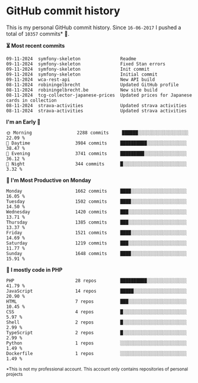 # GitHub commit history
This is my personal GitHub commit history. Since <!--START_SECTION:first-commit-date-->`16-06-2017`<!--END_SECTION:first-commit-date--> I pushed a total of <!--START_SECTION:total-commit-count-->`10357`<!--END_SECTION:total-commit-count--> commits* 🎉.

<!--START_SECTION:most-recent-commits-->
**⏳ Most recent commits**
                                        
```text
09-11-2024  symfony-skeleton               Readme
09-11-2024  symfony-skeleton               Fixed Stan errors
09-11-2024  symfony-skeleton               Init commit
09-11-2024  symfony-skeleton               Initial commit
09-11-2024  wca-rest-api                   New API build
08-11-2024  robiningelbrecht               Updated GitHub profile
08-11-2024  robiningelbrecht.be            New site build
08-11-2024  tcg-collector-japanese-prices  Updated prices for Japanese cards in collection
08-11-2024  strava-activities              Updated strava activities
08-11-2024  strava-activities              Updated strava activities
```
<!--END_SECTION:most-recent-commits-->  

<!--START_SECTION:commits-per-day-time-->
**I&#039;m an Early 🐤**

```text
🌞 Morning                 2288 commits     ██████░░░░░░░░░░░░░░░░░░░   22.09 %
🌆 Daytime                 3984 commits     ██████████░░░░░░░░░░░░░░░   38.47 %
🌃 Evening                 3741 commits     █████████░░░░░░░░░░░░░░░░   36.12 %
🌙 Night                   344 commits      █░░░░░░░░░░░░░░░░░░░░░░░░   3.32 %
```
<!--END_SECTION:commits-per-day-time-->  

<!--START_SECTION:commits-per-weekday-->
**📅 I&#039;m Most Productive on Monday**

```text
Monday                    1662 commits     ████░░░░░░░░░░░░░░░░░░░░░   16.05 %
Tuesday                   1502 commits     ████░░░░░░░░░░░░░░░░░░░░░   14.50 %
Wednesday                 1420 commits     ███░░░░░░░░░░░░░░░░░░░░░░   13.71 %
Thursday                  1385 commits     ███░░░░░░░░░░░░░░░░░░░░░░   13.37 %
Friday                    1521 commits     ████░░░░░░░░░░░░░░░░░░░░░   14.69 %
Saturday                  1219 commits     ███░░░░░░░░░░░░░░░░░░░░░░   11.77 %
Sunday                    1648 commits     ████░░░░░░░░░░░░░░░░░░░░░   15.91 %
```
<!--END_SECTION:commits-per-weekday-->  

<!--START_SECTION:repos-per-language-->
**💬 I mostly code in PHP**

```text
PHP                       28 repos         ██████████░░░░░░░░░░░░░░░   41.79 %
JavaScript                14 repos         █████░░░░░░░░░░░░░░░░░░░░   20.90 %
HTML                      7 repos          ███░░░░░░░░░░░░░░░░░░░░░░   10.45 %
CSS                       4 repos          █░░░░░░░░░░░░░░░░░░░░░░░░   5.97 %
Shell                     2 repos          █░░░░░░░░░░░░░░░░░░░░░░░░   2.99 %
TypeScript                2 repos          █░░░░░░░░░░░░░░░░░░░░░░░░   2.99 %
Python                    1 repos          ░░░░░░░░░░░░░░░░░░░░░░░░░   1.49 %
Dockerfile                1 repos          ░░░░░░░░░░░░░░░░░░░░░░░░░   1.49 %
```
<!--END_SECTION:repos-per-language-->  

<sub>*This is not my professional account. This account only contains repositories of personal projects</sub>
